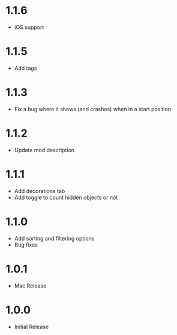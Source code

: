 # 1.1.6
- iOS support

# 1.1.5
- Add tags

# 1.1.3
- Fix a bug where it shows (and crashes) when in a start position

# 1.1.2
- Update mod description

# 1.1.1
- Add decorations tab
- Add toggle to count hidden objects or not

# 1.1.0
- Add sorting and filtering options
- Bug fixes

# 1.0.1
- Mac Release

# 1.0.0
- Initial Release
